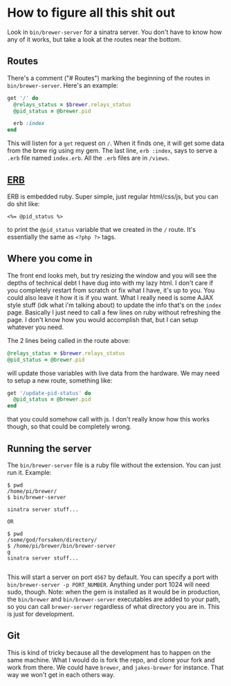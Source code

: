 # How to figure all this shit out
Look in `bin/brewer-server` for a sinatra server. You don't have to know how any of it works, but take a look at the routes near the bottom.

## Routes
There's a comment ("# Routes") marking the beginning of the routes in `bin/brewer-server`. Here's an example:

```ruby
get '/' do
  @relays_status = $brewer.relays_status
  @pid_status = @brewer.pid

  erb :index
end
```

This will listen for a `get` request on `/`. When it finds one, it will get some data from the brew rig using my gem. The last line, `erb :index`, says to serve a `.erb` file named `index.erb`. All the `.erb` files are in `/views`.

## [ERB](http://www.stuartellis.name/articles/erb/)
ERB is embedded ruby. Super simple, just regular html/css/js, but you can do shit like:

```
<%= @pid_status %>
```

to print the `@pid_status` variable that we created in the `/` route. It's essentially the same as `<?php ?>` tags.

## Where you come in
The front end looks meh, but try resizing the window and you will see the depths of technical debt I have dug into with my lazy html. I don't care if you completely restart from scratch or fix what I have, it's up to you. You could also leave it how it is if you want. What I really need is some AJAX style stuff (idk what i'm talking about) to update the info that's on the `index` page. Basically I just need to call a few lines on ruby without refreshing the page. I don't know how you would accomplish that, but I can setup whatever you need.

The 2 lines being called in the route above:
```ruby
@relays_status = $brewer.relays_status
@pid_status = @brewer.pid
```
will update those variables with live data from the hardware. We may need to setup a new route, something like:
```ruby
get '/update-pid-status' do
  @pid_status = @brewer.pid
end
```
that you could somehow call with js. I don't really know how this works though, so that could be completely wrong.

## Running the server
The `bin/brewer-server` file is a ruby file without the extension. You can just run it. Example:
```shell
$ pwd
/home/pi/brewer/
$ bin/brewer-server

sinatra server stuff...

OR

$ pwd
/some/god/forsaken/directory/
$ /home/pi/brewer/bin/brewer-server
g
sinatra server stuff...


```

This will start a server on port `4567` by default. You can specify a port with `bin/brewer-server -p PORT_NUMBER`. Anything under port 1024 will need sudo, though. Note: when the gem is installed as it would be in production, the `bin/brewer` and `bin/brewer-server` executables are added to your path, so you can call `brewer-server` regardless of what directory you are in. This is just for development.

## Git
This is kind of tricky because all the development has to happen on the same machine. What I would do is fork the repo, and clone your fork and work from there. We could have `brewer`, and `jakes-brewer` for instance. That way we won't get in each others way.
